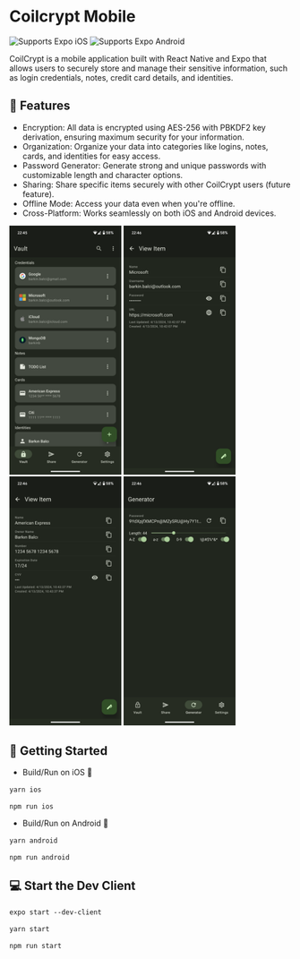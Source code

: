 # Coilcrypt Mobile

<p>
  <!-- iOS -->
  <img alt="Supports Expo iOS" longdesc="Supports Expo iOS" src="https://img.shields.io/badge/iOS-4630EB.svg?style=flat-square&logo=APPLE&labelColor=999999&logoColor=fff" />
  <!-- Android -->
  <img alt="Supports Expo Android" longdesc="Supports Expo Android" src="https://img.shields.io/badge/Android-4630EB.svg?style=flat-square&logo=ANDROID&labelColor=A4C639&logoColor=fff" />
</p>

CoilCrypt is a mobile application built with React Native and Expo that allows users to securely store and manage their sensitive information, such as login credentials, notes, credit card details, and identities.

## 🚀 Features

- Encryption: All data is encrypted using AES-256 with PBKDF2 key derivation, ensuring maximum security for your information.
- Organization: Organize your data into categories like logins, notes, cards, and identities for easy access.
- Password Generator: Generate strong and unique passwords with customizable length and character options.
- Sharing: Share specific items securely with other CoilCrypt users (future feature).
- Offline Mode: Access your data even when you're offline.
- Cross-Platform: Works seamlessly on both iOS and Android devices.

<p>
  <img src="assets/Screenshot_20240413-224558.png" width="200" />
  <img src="assets/Screenshot_20240413-224622.png" width="200" />
  <img src="assets/Screenshot_20240413-224632.png" width="200" />
  <img src="assets\Screenshot_20240413-224605.png" width="200" />
</p>

## 🏃 Getting Started

- Build/Run on iOS 🍎

```
yarn ios
```

```
npm run ios
```

- Build/Run on Android 🤖

```
yarn android
```

```
npm run android
```

## 💻 Start the Dev Client

```
expo start --dev-client
```

```
yarn start
```

```
npm run start
```
